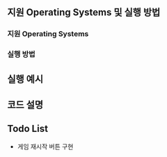 ## 지원 Operating Systems 및 실행 방법

### 지원 Operating Systems

### 실행 방법

## 실행 예시

## 코드 설명

## Todo List
- 게임 재시작 버튼 구현
